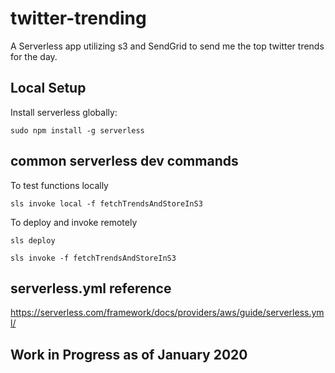 # twitter-trending

A Serverless app utilizing s3 and SendGrid to send me the top twitter trends for the day.

## Local Setup

Install serverless globally:

`sudo npm install -g serverless`

## common serverless dev commands

To test functions locally

`sls invoke local -f fetchTrendsAndStoreInS3`

To deploy and invoke remotely

`sls deploy`

`sls invoke -f fetchTrendsAndStoreInS3`

## serverless.yml reference

https://serverless.com/framework/docs/providers/aws/guide/serverless.yml/

## Work in Progress as of January 2020
